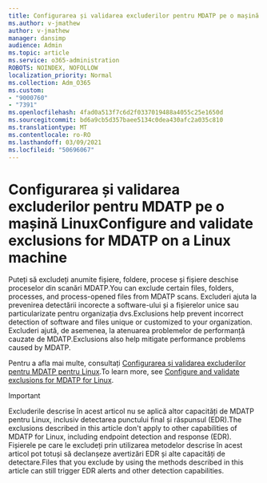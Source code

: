 ```yaml
---
title: Configurarea și validarea excluderilor pentru MDATP pe o mașină Linux
ms.author: v-jmathew
author: v-jmathew
manager: dansimp
audience: Admin
ms.topic: article
ms.service: o365-administration
ROBOTS: NOINDEX, NOFOLLOW
localization_priority: Normal
ms.collection: Adm_O365
ms.custom:
- "9000760"
- "7391"
ms.openlocfilehash: 4fad0a513f7c6d2f0337019488a4055c25e1650d
ms.sourcegitcommit: bd6a9cb5d357baee5134c0dea430afc2a035c810
ms.translationtype: MT
ms.contentlocale: ro-RO
ms.lasthandoff: 03/09/2021
ms.locfileid: "50696067"
---
```

# <a name="configure-and-validate-exclusions-for-mdatp-on-a-linux-machine"></a><span data-ttu-id="89521-102">Configurarea și validarea excluderilor pentru MDATP pe o mașină Linux</span><span class="sxs-lookup"><span data-stu-id="89521-102">Configure and validate exclusions for MDATP on a Linux machine</span></span>

<span data-ttu-id="89521-103">Puteți să excludeți anumite fișiere, foldere, procese și fișiere deschise proceselor din scanări MDATP.</span><span class="sxs-lookup"><span data-stu-id="89521-103">You can exclude certain files, folders, processes, and process-opened files from MDATP scans.</span></span> <span data-ttu-id="89521-104">Excluderi ajuta la prevenirea detectării incorecte a software-ului și a fișierelor unice sau particularizate pentru organizația dvs.</span><span class="sxs-lookup"><span data-stu-id="89521-104">Exclusions help prevent incorrect detection of software and files unique or customized to your organization.</span></span> <span data-ttu-id="89521-105">Excluderi ajută, de asemenea, la atenuarea problemelor de performanță cauzate de MDATP.</span><span class="sxs-lookup"><span data-stu-id="89521-105">Exclusions also help mitigate performance problems caused by MDATP.</span></span>

<span data-ttu-id="89521-106">Pentru a afla mai multe, consultați [Configurarea și validarea excluderilor pentru MDATP pentru Linux](https://go.microsoft.com/fwlink/?linkid=2144517).</span><span class="sxs-lookup"><span data-stu-id="89521-106">To learn more, see [Configure and validate exclusions for MDATP for Linux](https://go.microsoft.com/fwlink/?linkid=2144517).</span></span>

> [!IMPORTANT]
> <span data-ttu-id="89521-107">Excluderile descrise în acest articol nu se aplică altor capacități de MDATP pentru Linux, inclusiv detectarea punctului final și răspunsul (EDR).</span><span class="sxs-lookup"><span data-stu-id="89521-107">The exclusions described in this article don't apply to other capabilities of MDATP for Linux, including endpoint detection and response (EDR).</span></span> <span data-ttu-id="89521-108">Fișierele pe care le excludeți prin utilizarea metodelor descrise în acest articol pot totuși să declanșeze avertizări EDR și alte capacități de detectare.</span><span class="sxs-lookup"><span data-stu-id="89521-108">Files that you exclude by using the methods described in this article can still trigger EDR alerts and other detection capabilities.</span></span>
